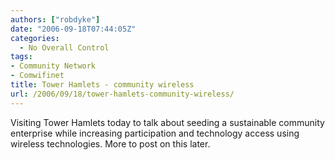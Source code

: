 ```yaml
---
authors: ["robdyke"]
date: "2006-09-18T07:44:05Z"
categories:
  - No Overall Control
tags:
- Community Network
- Comwifinet
title: Tower Hamlets - community wireless
url: /2006/09/18/tower-hamlets-community-wireless/
---
```

Visiting Tower Hamlets today to talk about seeding a sustainable community enterprise while increasing participation and technology access using wireless technologies. More to post on this later.